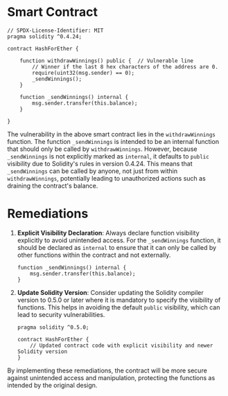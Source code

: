 # Smart Contract

```solidity
// SPDX-License-Identifier: MIT
pragma solidity ^0.4.24;

contract HashForEther {

    function withdrawWinnings() public {  // Vulnerable line
        // Winner if the last 8 hex characters of the address are 0. 
        require(uint32(msg.sender) == 0);
        _sendWinnings();
    }
  
    function _sendWinnings() internal {
        msg.sender.transfer(this.balance);
    }
     
}
```

The vulnerability in the above smart contract lies in the `withdrawWinnings` function. The function `_sendWinnings` is intended to be an internal function that should only be called by `withdrawWinnings`. However, because `_sendWinnings` is not explicitly marked as `internal`, it defaults to `public` visibility due to Solidity's rules in version 0.4.24. This means that `_sendWinnings` can be called by anyone, not just from within `withdrawWinnings`, potentially leading to unauthorized actions such as draining the contract's balance.

# Remediations

1. **Explicit Visibility Declaration**: Always declare function visibility explicitly to avoid unintended access. For the `_sendWinnings` function, it should be declared as `internal` to ensure that it can only be called by other functions within the contract and not externally.

    ```solidity
    function _sendWinnings() internal {
        msg.sender.transfer(this.balance);
    }
    ```

2. **Update Solidity Version**: Consider updating the Solidity compiler version to 0.5.0 or later where it is mandatory to specify the visibility of functions. This helps in avoiding the default `public` visibility, which can lead to security vulnerabilities.

    ```solidity
    pragma solidity ^0.5.0;

    contract HashForEther {
        // Updated contract code with explicit visibility and newer Solidity version
    }
    ```

By implementing these remediations, the contract will be more secure against unintended access and manipulation, protecting the functions as intended by the original design.
